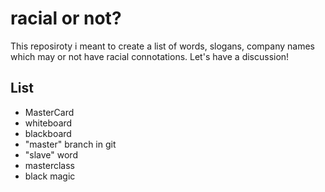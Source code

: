 # racial or not?

This reposiroty i meant to create a list of words, slogans, company names which may or not have racial connotations. Let's have a discussion!

## List

- MasterCard
- whiteboard
- blackboard
- "master" branch in git
- "slave" word
- masterclass
- black magic

